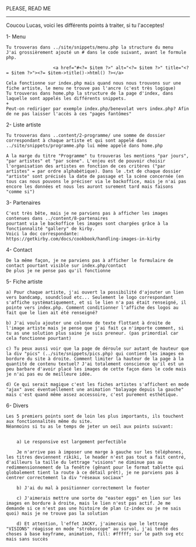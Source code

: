 PLEASE, READ ME
_______________

Coucou Lucas, voici les différents points à traiter, si tu l'acceptes!


1- Menu

	Tu trouveras dans ../site/snippets/menu.php la structure du menu
	J'ai grossièrement ajouté un # dans le code suivant, avant le formule php. 

				      <a href="#<?= $item ?>" alt="<?= $item ?>" title="<?= $item ?>"><?= $item->title()->html() ?></a>

	Cela fonctionne sur index.php mais quand nous nous trouvons sur une fiche artiste, le menu ne trouve pas l'ancre (c'est très logique)
	Tu trouveras dans home.php la structure de la page d'index, dans laquelle sont appelés les différents snippets. 
	+
	Peut-on rediriger par exemple index.php/benevolat vers index.php? Afin de ne pas laisser l'accès à ces "pages fantômes"



2- Liste artiste

	Tu trouveras dans ..content/2-programme/ une somme de dossier correspondant à chaque artiste et qui sont appelé dans ../site/snippets/programme.php lui même appelé dans home.php

	A la marge du titre "Programme" tu trouveras les mentions "par jours", "par artistes" et "par scène". L'enjeu est de pouvoir choisir l'organisation des artistes en fonction de ces critères ("par artistes" = par ordre alphabétique). Dans le .txt de chaque dossier "artiste" sont précisés la date de passage et la scène concernée (en tous cas nous pouvons le préciser via le backoffice, mais je n'ai pas encore les données et nous les auront surement tard mais faisons "comme si")


3- Partenaires

	C'est très bête, mais je ne parviens pas à afficher les images contenues dans ../content/8-partenaires
	pourtant via le backoffice les images sont chargées grâce à la fonctionnalité "gallery" de kirby. 
	Voici la doc correspondante: https://getkirby.com/docs/cookbook/handling-images-in-kirby


4- Contact

	De la même façon, je ne parviens pas à afficher le formulaire de contact pourtant visible sur index.php/contact
	De plus je ne pense pas qu'il fonctionne


5- Fiche artiste

	a) Pour chaque artiste, j'ai ouvert la possibilité d'ajouter un lien vers bandcamp, soundcloud etc... Seulement le logo correspondant s'affiche systèmatiquement, et si le lien n'a pas était renseigné, il pointe vers index.php. Comment conditionner l'affiche des logos au fait que le lien ait été renseigné? 

	b) J'ai voulu ajouter une colonne de texte flottant à droite de l'image artiste mais je pense que j'ai fait ça n'importe comment, si tu as une solution plus saine je suis preneur. (pas primordial car cela fonctionne pourtant)

	c) Tu peux aussi voir que la page de déroule sur autant de hauteur que la div "pics" (../site/snippets/pics.php) qui contient les images en bordure du site à droite. Comment limiter la hauteur de la page à la quantité de contenu textuel? J'ai totalement conscience qu'il est un peu barbare d'avoir placé les images de cette façon dans le code mais je n'ai pas eu de meilleure idée.

	d) Ce qui serait magique c'est les fiches artistes s'affichent en mode "ajax" avec éventuellement une animation "balayage depuis la gauche" mais c'est quand même assez accessoire, c'est purement esthétique. 

6- Divers

	Les 5 premiers points sont de loin les plus importants, ils touchent aux fonctionnalités même du site.
	Néanmoins si tu as le temps de jeter un oeil aux points suivant:

		
		a) Le responsive est largement perfectible

		Je n'arrive pas à imposer une marge à gauche sur les téléphones, les titres deviennent rikiki, le header n'est pas tout a fait centré, d'ailleurs la taille du lettrage "visions" ne diminue pas au redimmensionnement de la fenêtre (gênant pour le format tablette qui globalement tient la route à ce détail prêt), je ne parviens pas à centrer correctement la div "réseaux sociaux"

		b) J'ai du mal à positionner correctement le footer

		c) J'aimerais mettre une sorte de "easter eggs" en lien sur les images en bordure à droite, mais le lien n'est pas actif. Je me demande si ce n'est pas une histoire de plan (z-index ou je ne sais quoi) mais je ne trouve pas la solution

		d) Et attention, l'effet JACKY, j'aimerais que le lettrage "VISIONS" réagisse en mode "stroboscope" au survol, j'ai tenté des choses à base keyframe, animation, fill: #fffff; sur le path svg etc mais sans succès